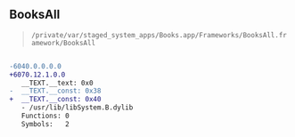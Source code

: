 ## BooksAll

> `/private/var/staged_system_apps/Books.app/Frameworks/BooksAll.framework/BooksAll`

```diff

-6040.0.0.0.0
+6070.12.1.0.0
   __TEXT.__text: 0x0
-  __TEXT.__const: 0x38
+  __TEXT.__const: 0x40
   - /usr/lib/libSystem.B.dylib
   Functions: 0
   Symbols:   2

```
